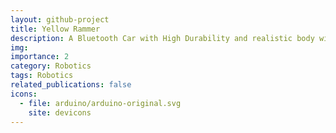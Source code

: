 ```yaml
---
layout: github-project
title: Yellow Rammer
description: A Bluetooth Car with High Durability and realistic body with lights
img:
importance: 2
category: Robotics
tags: Robotics
related_publications: false
icons:
  - file: arduino/arduino-original.svg
    site: devicons
---
```

